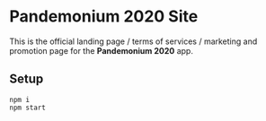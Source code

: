 # Pandemonium 2020 Site
This is the official landing page / terms of services / marketing and promotion page for the **Pandemonium 2020** app.

## Setup
```
npm i
npm start
```
